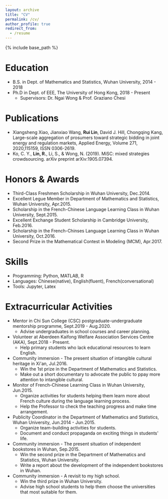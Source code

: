 ```yaml
---
layout: archive
title: "CV"
permalink: /cv/
author_profile: true
redirect_from:
  - /resume
---
```


{% include base_path %}

Education
======
* B.S. in Dept. of Mathematics and Statistics, Wuhan University, 2014 - 2018
* Ph.D in Dept. of EEE, The University of Hong Kong, 2018 - Present
  * Supervisors: Dr. Ngai Wong & Prof. Graziano Chesi

<!--Work experience
======
* Summer 2015: Research Assistant
  * Github University
  * Duties included: Tagging issues
  * Supervisor: Professor Git

* Fall 2015: Research Assistant
  * Github University
  * Duties included: Merging pull requests
  * Supervisor: Professor Hub-->

Publications
======
* Xiangsheng Xiao, Jianxiao Wang, **Rui Lin**, David J. Hill, Chongqing Kang, Large-scale aggregation of prosumers toward strategic bidding in joint energy and regulation markets, Applied Energy, Volume 271, 2020,115159, ISSN 0306-2619.
* Ko, C. Y., **Lin, R.**, Li, S., & Wong, N. (2019). MiSC: mixed strategies crowdsourcing. arXiv preprint arXiv:1905.07394.

Honors & Awards
======
* Third-Class Freshmen Scholarship in Wuhan University, Dec.2014.
* Excellent Legue Member in Department of Mathematics and Statistics, Wuhan University, Apr.2015.
* Scholarship in the French-Chinese Language Learning Class in Wuhan University, Sept.2015.
* Excellent Exchange Student Scholarship in Cambridge University, Feb.2016.
* Scholarship in the French-Chinses Language Learning Class in Wuhan University, Oct.2016.
* Second Prize in the Mathematical Contest in Modeling (MCM), Apr.2017.

Skills
======
* Programming: Python, MATLAB, R
* Languages: Chinese(native), English(fluent), French(conversational)
* Tools: Jupyter, Latex


Extracurricular Activities
======
* Mentor in Chi Sun College (CSC) postgraduate-undergraduate mentorship programme, Sept.2019 - Aug.2020.
  * Advise undergraduates in school courses and career planning.
* Volunteer at Aberdeen Kaifong Welfare Association Services Centre (AKA), Sept.2018 - Present.
  * Help primary students who lack educational resources to learn English.
* Community immersion - The present situation of intangible cultural heritage in Xi'an, Jul.2016.
  * Win the 1st prize in the Department of Mathematics and Statistics.
  * Make out a short documentary to advocate the public to ppay more attention to intangible cultural.
* Monitor of French-Chinese Learning Class in Wuhan University, Jun.2015.
  * Organize activities for students helping them learn more about French culture during the  language learning process.
  * Help the Professor to check the teaching progress and make time arrangement.
* Publicity Coordinator in the Department of Mathematics and Statistics, Wuhan University, Jun.2014 - Jun.2015.
  * Organize team-building activities for students.
  * Document and conduct propaganda on exciting things in students' life.
* Community immersion - The present situation of independent bookstores in Wuhan, Sep.2015.
  * Win the second prize in the Department of Mathematics and Statistics, Wuhan University.
  * Write a report about the development of the independent bookstores in Wuhan.
* Community immersion - A revisit to my high school.
  * Win the third prize in Wuhan University.
  * Advise high school students to help them choose the universities that most suitable for them.